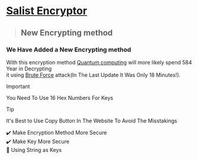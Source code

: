# [**Salist Encryptor**](https://sl-hapy.github.io/salist-encryption/)

> ## New Encrypting method
### We Have Added a New Encrypting method
With this encryption method [Quantum computing](https://en.wikipedia.org/wiki/Quantum_computing) will more likely spend 584 Year in Decrypting\
it using [Brute Force](https://en.wikipedia.org/wiki/Brute-force_attack)
attack(In The Last Update It Was Only 18 Minutes!).
> [!IMPORTANT]
> You Need To Use 16 Hex Numbers For Keys

> [!TIP]
> It's Best to Use Copy Button In The Website To Avoid The Misstakings

✔️ Make Encryption Method More Secure\
✔️ Make Key More Secure\
🔴 Using String as Keys
